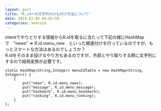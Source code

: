 ```yaml
---
layout: post
title: "R.idへの文字列のひも付け方法について"
date: 2015-01-09 06:02:59
categories: android
---
```

<p>intentでやりとりする情報からR.idを取るに当たって下記の様にHashMapで　"news" => R.id.menu_new　といった関連付けを行っているのですが、もっとスマートな方法はあるのでしょうか？<br>
R.idをそのまま投げるやり方もあるのですが、外部とやり取りする際に文字列にするので結局変換が必要です。</p>

<pre><code>static HashMap&lt;String,Integer&gt; menuIdTable = new HashMap&lt;String, Integer&gt;() {
    {
        put("news", R.id.menu_news);
        put("message", R.id.menu_message);
        put("bookmark", R.id.menu_bookmark);
        put("ranking", R.id.menu_ranking);
    }
};
</code></pre>

